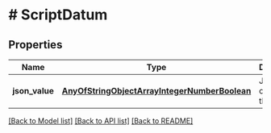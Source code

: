 # # ScriptDatum

## Properties

Name | Type | Description | Notes
------------ | ------------- | ------------- | -------------
**json_value** | [**AnyOfStringObjectArrayIntegerNumberBoolean**](AnyOfStringObjectArrayIntegerNumberBoolean.md) | JSON content of the datum |

[[Back to Model list]](../../README.md#models) [[Back to API list]](../../README.md#endpoints) [[Back to README]](../../README.md)
